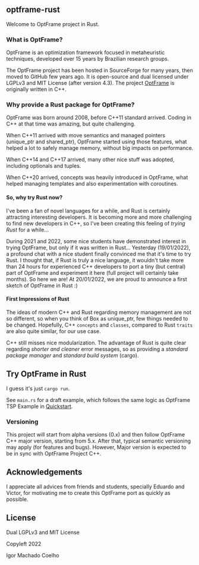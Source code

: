 ## optframe-rust

Welcome to OptFrame project in Rust.

### What is OptFrame?
OptFrame is an optimization framework focused in metaheuristic techniques, developed over 15 years by Brazilian research groups.

The OptFrame project has been hosted in SourceForge for many years, then moved to GitHub few years ago. It is open-source and dual licensed under LGPLv3 and MIT License (after version 4.3). The project [OptFrame](github.com/optframe/optframe) is originally written in C++.

### Why provide a Rust package for OptFrame?

OptFrame was born around 2008, before C++11 standard arrived. 
Coding in C++ at that time was amazing, but quite challenging. 

When C++11 arrived with move semantics and managed pointers (unique_ptr and shared_ptr), OptFrame started using those features, what helped a lot to safely manage memory, without big impacts on performance.

When C++14 and C++17 arrived, many other nice stuff was adopted, including optionals and tuples.

When C++20 arrived, concepts was heavily introduced in OptFrame, what helped managing templates and also experimentation with coroutines.

#### So, why try Rust now?

I've been a fan of novel languages for a while, and Rust is certainly attracting interesting developers. It is becoming more and more challenging to find new developers in C++, so I've been creating this feeling of *trying Rust* for a while...

During 2021 and 2022, some nice students have demonstrated interest in trying OptFrame, but only if it was written in Rust... Yesterday (19/01/2022), a profound chat with a nice student finally convinced me that it's time to try Rust. I thought that, if Rust is truly a nice language, it wouldn't take more than 24 hours for experienced C++ developers to port a tiny (but central) part of OptFrame and experiment it here (full project will certainly take months). So here we are! At 20/01/2022, we are proud to announce a first sketch of OptFrame in Rust :)

#### First Impressions of Rust

The ideas of modern C++ and Rust regarding memory management are not so different, so when you think of Box as unique_ptr, few things needed to be changed. Hopefully, C++ `concepts` and `classes`, compared to Rust `traits` are also quite similar, for our use case.

C++ still misses nice modularization. The advantage of Rust is quite clear regarding *shorter and cleaner* error messages, so as providing a *standard package manager* and *standard build system* (cargo).

## Try OptFrame in Rust

I guess it's just `cargo run`.

See `main.rs` for a draft example, which follows the same logic as OptFrame TSP Example in [Quickstart](https://optframe.readthedocs.io/en/latest/quickstart.html).

### Versioning

This project will start from alpha versions (0.x) and then follow OptFrame C++ major version,
starting from 5.x.
After that, typical semantic versioning may apply (for features and bugs).
However, Major version is expected to be in sync with OptFrame Project C++.

## Acknowledgements

I appreciate all advices from friends and students, specially Eduardo and Victor, for motivating me to create this OptFrame port as quickly as possible.

## License

Dual LGPLv3 and MIT License

Copyleft 2022

Igor Machado Coelho
